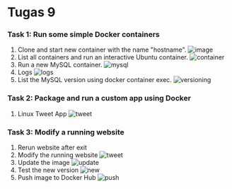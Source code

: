 # Tugas 9

### Task 1: Run some simple Docker containers

1. Clone and start new container with the name "hostname".
   ![image](1-clone.png)
2. List all containers and run an interactive Ubuntu container.
   ![container](2-container.png)
3. Run a new MySQL container.
   ![mysql](3-mysql.png)
4. Logs
   ![logs](4-logs.png)
5. List the MySQL version using docker container exec.
   ![versioning](5-versioning.png)

### Task 2: Package and run a custom app using Docker

1. Linux Tweet App
   ![tweet](6-linux.png)

### Task 3: Modify a running website

1. Rerun website after exit
2. Modify the running website
   ![tweet](7-modify.png)
3. Update the image
   ![update](8-update.png)
4. Test the new version
   ![new](9-new.png)
5. Push image to Docker Hub
   ![push](10-push.png)
